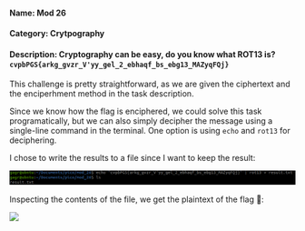 #### Name: Mod 26
#### Category: Crytpography
#### Description: Cryptography can be easy, do you know what ROT13 is? `cvpbPGS{arkg_gvzr_V'yy_gel_2_ebhaqf_bs_ebg13_MAZyqFQj}`

This challenge is pretty straightforward, as we are given the ciphertext and the enciperhment method in the task description.

Since we know how the flag is enciphered, we could solve this task programatically, but we can also simply decipher the message
using a single-line command in the terminal. One option is using `echo` and `rot13` for deciphering. 

I chose to write the results to a file since I want to keep the result:

![](https://github.com/GGrottan/PicoCTF-writeups/blob/main/Cryptography/Mod%2026/img/decipher.png)

Inspecting the contents of the file, we get the plaintext of the flag 🚩:

![](blurredimage)


